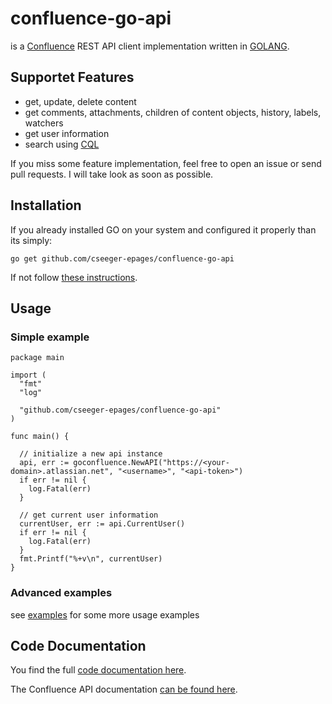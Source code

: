 # confluence-go-api

is a [Confluence](https://www.atlassian.com/software/confluence) REST API client implementation written in [GOLANG](https://golang.org).

## Supportet Features

- get, update, delete content
- get comments, attachments, children of content objects, history, labels, watchers
- get user information
- search using [CQL](https://developer.atlassian.com/cloud/confluence/advanced-searching-using-cql/)

If you miss some feature implementation, feel free to open an issue or send pull requests. I will take look as soon as possible.

## Installation

If you already installed GO on your system and configured it properly than its simply:

```
go get github.com/cseeger-epages/confluence-go-api
```

If not follow [these instructions](https://nats.io/documentation/tutorials/go-install/).

## Usage

### Simple example

```
package main

import (
  "fmt"
  "log"

  "github.com/cseeger-epages/confluence-go-api"
)

func main() {

  // initialize a new api instance
  api, err := goconfluence.NewAPI("https://<your-domain>.atlassian.net", "<username>", "<api-token>")
  if err != nil {
    log.Fatal(err)
  }

  // get current user information
  currentUser, err := api.CurrentUser()
  if err != nil {
    log.Fatal(err)
  }
  fmt.Printf("%+v\n", currentUser)
}
```

### Advanced examples

see [examples](https://github.com/cseeger-epages/confluence-go-api/tree/master/examples) for some more usage examples

## Code Documentation

You find the full [code documentation here](https://godoc.org/github.com/cseeger-epages/confluence-go-api).

The Confluence API documentation [can be found here](https://docs.atlassian.com/ConfluenceServer/rest/6.9.1/).
